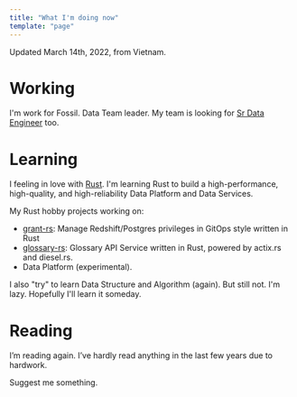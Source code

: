 ```yaml
---
title: "What I'm doing now"
template: "page"
---
```


Updated March 14th, 2022, from Vietnam.

# Working

I'm work for Fossil. Data Team leader. 
My team is looking for 
[Sr Data Engineer](https://sites.google.com/fossil.com/fossil-vietnam/careers/jobs#h.7o4iknl1nehi) too.

# Learning

I feeling in love with [Rust](https://www.rust-lang.org/). 
I'm learning Rust to build a high-performance, high-quality, 
and high-reliability Data Platform and Data Services.

My Rust hobby projects working on:

- [grant-rs](https://github.com/duyet/grant-rs): Manage Redshift/Postgres privileges in GitOps style written in Rust
- [glossary-rs](https://github.com/duyet/glossary-rs): Glossary API Service written in Rust, powered by actix.rs and diesel.rs.
- Data Platform (experimental).

I also "try" to learn Data Structure and Algorithm (again). 
But still not. I'm lazy. 
Hopefully I'll learn it someday.

# Reading

I’m reading again.
I’ve hardly read anything in the last few years due to hardwork.

Suggest me something.

